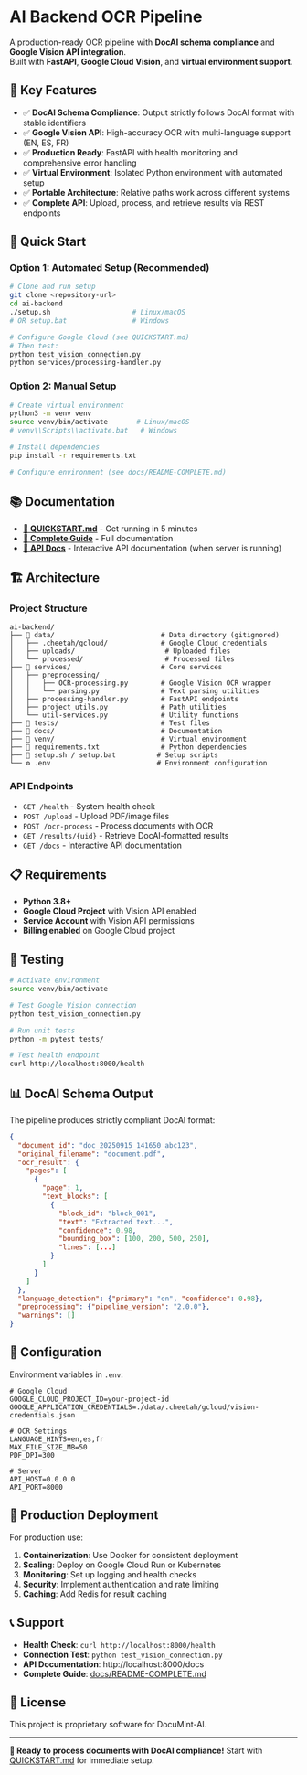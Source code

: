 # AI Backend OCR Pipeline

A production-ready OCR pipeline with **DocAI schema compliance** and **Google Vision API integration**.  
Built with **FastAPI**, **Google Cloud Vision**, and **virtual environment support**.

## 🎯 Key Features

- ✅ **DocAI Schema Compliance**: Output strictly follows DocAI format with stable identifiers
- ✅ **Google Vision API**: High-accuracy OCR with multi-language support (EN, ES, FR)
- ✅ **Production Ready**: FastAPI with health monitoring and comprehensive error handling
- ✅ **Virtual Environment**: Isolated Python environment with automated setup
- ✅ **Portable Architecture**: Relative paths work across different systems
- ✅ **Complete API**: Upload, process, and retrieve results via REST endpoints

## 🚀 Quick Start

### Option 1: Automated Setup (Recommended)
```bash
# Clone and run setup
git clone <repository-url>
cd ai-backend
./setup.sh                    # Linux/macOS
# OR setup.bat                # Windows

# Configure Google Cloud (see QUICKSTART.md)
# Then test:
python test_vision_connection.py
python services/processing-handler.py
```

### Option 2: Manual Setup
```bash
# Create virtual environment
python3 -m venv venv
source venv/bin/activate       # Linux/macOS
# venv\\Scripts\\activate.bat   # Windows

# Install dependencies
pip install -r requirements.txt

# Configure environment (see docs/README-COMPLETE.md)
```

## 📚 Documentation

- **[🚀 QUICKSTART.md](QUICKSTART.md)** - Get running in 5 minutes
- **[📖 Complete Guide](docs/README-COMPLETE.md)** - Full documentation
- **[🔧 API Docs](http://localhost:8000/docs)** - Interactive API documentation (when server is running)

## 🏗️ Architecture

### Project Structure
```
ai-backend/
├── 📁 data/                          # Data directory (gitignored)
│   ├── .cheetah/gcloud/             # Google Cloud credentials
│   ├── uploads/                      # Uploaded files
│   └── processed/                    # Processed files
├── 📁 services/                      # Core services
│   ├── preprocessing/
│   │   ├── OCR-processing.py        # Google Vision OCR wrapper
│   │   └── parsing.py               # Text parsing utilities
│   ├── processing-handler.py        # FastAPI endpoints
│   ├── project_utils.py             # Path utilities
│   └── util-services.py             # Utility functions
├── 📁 tests/                         # Test files
├── 📁 docs/                          # Documentation
├── 📁 venv/                          # Virtual environment
├── 📄 requirements.txt               # Python dependencies
├── 🔧 setup.sh / setup.bat          # Setup scripts
└── ⚙️ .env                          # Environment configuration
```

### API Endpoints
- `GET /health` - System health check
- `POST /upload` - Upload PDF/image files
- `POST /ocr-process` - Process documents with OCR
- `GET /results/{uid}` - Retrieve DocAI-formatted results
- `GET /docs` - Interactive API documentation

## 📋 Requirements

- **Python 3.8+**
- **Google Cloud Project** with Vision API enabled
- **Service Account** with Vision API permissions
- **Billing enabled** on Google Cloud project

## 🧪 Testing

```bash
# Activate environment
source venv/bin/activate

# Test Google Vision connection
python test_vision_connection.py

# Run unit tests
python -m pytest tests/

# Test health endpoint
curl http://localhost:8000/health
```

## 📊 DocAI Schema Output

The pipeline produces strictly compliant DocAI format:

```json
{
  "document_id": "doc_20250915_141650_abc123",
  "original_filename": "document.pdf", 
  "ocr_result": {
    "pages": [
      {
        "page": 1,
        "text_blocks": [
          {
            "block_id": "block_001",
            "text": "Extracted text...",
            "confidence": 0.98,
            "bounding_box": [100, 200, 500, 250],
            "lines": [...]
          }
        ]
      }
    ]
  },
  "language_detection": {"primary": "en", "confidence": 0.98},
  "preprocessing": {"pipeline_version": "2.0.0"},
  "warnings": []
}
```

## 🔧 Configuration

Environment variables in `.env`:
```env
# Google Cloud
GOOGLE_CLOUD_PROJECT_ID=your-project-id
GOOGLE_APPLICATION_CREDENTIALS=./data/.cheetah/gcloud/vision-credentials.json

# OCR Settings  
LANGUAGE_HINTS=en,es,fr
MAX_FILE_SIZE_MB=50
PDF_DPI=300

# Server
API_HOST=0.0.0.0
API_PORT=8000
```

## 🚀 Production Deployment

For production use:
1. **Containerization**: Use Docker for consistent deployment
2. **Scaling**: Deploy on Google Cloud Run or Kubernetes
3. **Monitoring**: Set up logging and health checks
4. **Security**: Implement authentication and rate limiting
5. **Caching**: Add Redis for result caching

## 📞 Support

- **Health Check**: `curl http://localhost:8000/health`
- **Connection Test**: `python test_vision_connection.py`
- **API Documentation**: http://localhost:8000/docs
- **Complete Guide**: [docs/README-COMPLETE.md](docs/README-COMPLETE.md)

## 📄 License

This project is proprietary software for DocuMint-AI.

---

**🎉 Ready to process documents with DocAI compliance!** Start with [QUICKSTART.md](QUICKSTART.md) for immediate setup.

